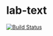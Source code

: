 # lab-text



[![Build Status](https://travis-ci.org/IlyaFLW/lab-text.svg?branch=main)](https://travis-ci.org/IlyaFLW/lab-text)
